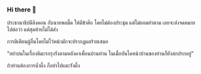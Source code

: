 ### Hi there 👋

<!--
**Adenan131/Adenan131** is a ✨ _special_ ✨ repository because its `README.md` (this file) appears on your GitHub profile.

Here are some ideas to get you started:

- 🔭 I’m currently working on ...
- 🌱 I’m currently learning ...
- 👯 I’m looking to collaborate on ...
- 🤔 I’m looking for help with ...
- 💬 Ask me about ...
- 📫 How to reach me: ...
- 😄 Pronouns: ...
- ⚡ Fun fact: ...
-->
ประธานาธิปดีลิงคอน กับนายพลมี้ด
ให้ตีข้าศึก โดยไม่ต้องประชุม แต่ไม่ยอมทำตาม
เลยจะส่งจดหมายไปต่อว่า แต่สุดท้ายไม่ได้ส่ง

การติเตียนผู้อื่นโดยไม่ไว้หน้ามักจะปรากฎผลร้ายเสมอ

“อย่าบ่นในเรื่องหิมะรกรุงรังตามหลังคาเพื่อนบ้านท่าน ในเมื่อบันไดหน้าบ้านของท่านก็ยังสกปรกอยู่”

ถ้าท่านต้องการน้ำผึ้ง ก็อย่าไปแตะรังผึ้ง
